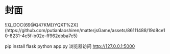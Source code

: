 <h1>封面</h1>
![Q_DOC{69@Q47KM)}YQXT%2X](https://github.com/putianlaoshiren/matterjsGame/assets/86111488/19d8ce10-8231-4c5f-b02e-ff962ebba7c5)

pip install flask
python app.py
浏览器访问 http://127.0.0.1:5000
